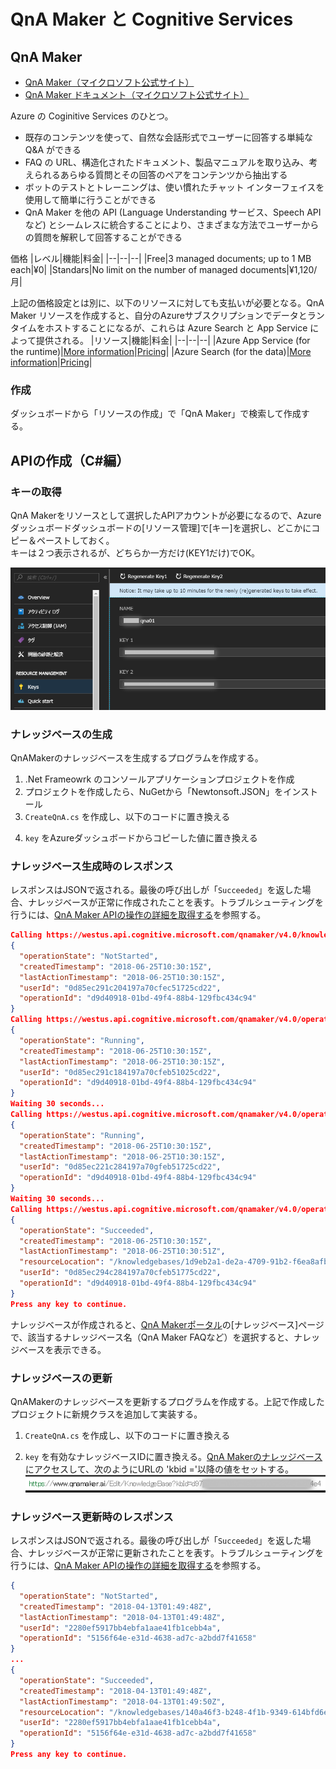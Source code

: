 # QnA Maker と Cognitive Services

## QnA Maker
- [QnA Maker（マイクロソフト公式サイト）](https://azure.microsoft.com/ja-jp/services/cognitive-services/qna-maker/)
- [QnA Maker ドキュメント（マイクロソフト公式サイト）](https://docs.microsoft.com/ja-jp/azure/cognitive-services/QnAMaker/)

Azure の Coginitive Services のひとつ。  
- 既存のコンテンツを使って、自然な会話形式でユーザーに回答する単純な Q&A ができる
- FAQ の URL、構造化されたドキュメント、製品マニュアルを取り込み、考えられるあらゆる質問とその回答のペアをコンテンツから抽出する
- ボットのテストとトレーニングは、使い慣れたチャット インターフェイスを使用して簡単に行うことができる
- QnA Maker を他の API (Language Understanding サービス、Speech API など) とシームレスに統合することにより、さまざまな方法でユーザーからの質問を解釈して回答することができる

価格
|レベル|機能|料金|
|--|--|--|
|Free|3 managed documents; up to 1 MB each|¥0|
|Standars|No limit on the number of managed documents|¥1,120/月|

上記の価格設定とは別に、以下のリソースに対しても支払いが必要となる。QnA Maker リソースを作成すると、自分のAzureサブスクリプションでデータとランタイムをホストすることになるが、これらは Azure Search と App Service によって提供される。
|リソース|機能|料金|
|--|--|--|
|Azure App Service (for the runtime)|[More information](https://azure.microsoft.com/ja-jp/services/app-service/)|[Pricing](https://azure.microsoft.com/ja-jp/pricing/details/app-service/)|
|Azure Search (for the data)|[More information](https://azure.microsoft.com/ja-jp/services/search/)|[Pricing](https://azure.microsoft.com/ja-jp/pricing/details/search/)|

### 作成
ダッシュボードから「リソースの作成」で「QnA Maker」で検索して作成する。

## APIの作成（C#編）
### キーの取得
QnA Makerをリソースとして選択したAPIアカウントが必要になるので、Azureダッシュボードダッシュボードの[リソース管理]で[キー]を選択し、どこかにコピー＆ペーストしておく。  
キーは２つ表示されるが、どちらか一方だけ(KEY1だけ)でOK。

![2018-08-20_152909.png](images/2018-08-20_152909.png)

### ナレッジベースの生成
QnAMakerのナレッジベースを生成するプログラムを作成する。

1. .Net Frameowrk のコンソールアプリケーションプロジェクトを作成
2. プロジェクトを作成したら、NuGetから「Newtonsoft.JSON」をインストール
3. `CreateQnA.cs` を作成し、以下のコードに置き換える
<script src="https://gist.github.com/nonko8/aeadcafc852ca712325d27511fbb9b35.js"></script>
4. `key` をAzureダッシュボードからコピーした値に置き換える

### ナレッジベース生成時のレスポンス
レスポンスはJSONで返される。最後の呼び出しが「`Succeeded`」を返した場合、ナレッジベースが正常に作成されたことを表す。トラブルシューティングを行うには、[QnA Maker APIの操作の詳細を取得する](https://westus.dev.cognitive.microsoft.com/docs/services/5a93fcf85b4ccd136866eb37/operations/operations_getoperationdetails)を参照する。

```json
Calling https://westus.api.cognitive.microsoft.com/qnamaker/v4.0/knowledgebases/create.
{
  "operationState": "NotStarted",
  "createdTimestamp": "2018-06-25T10:30:15Z",
  "lastActionTimestamp": "2018-06-25T10:30:15Z",
  "userId": "0d85ec291c204197a70cfec51725cd22",
  "operationId": "d9d40918-01bd-49f4-88b4-129fbc434c94"
}
Calling https://westus.api.cognitive.microsoft.com/qnamaker/v4.0/operations/d9d40918-01bd-49f4-88b4-129fbc434c94.
{
  "operationState": "Running",
  "createdTimestamp": "2018-06-25T10:30:15Z",
  "lastActionTimestamp": "2018-06-25T10:30:15Z",
  "userId": "0d85ec291c184197a70cfeb51025cd22",
  "operationId": "d9d40918-01bd-49f4-88b4-129fbc434c94"
}
Waiting 30 seconds...
Calling https://westus.api.cognitive.microsoft.com/qnamaker/v4.0/operations/d9d40918-01bd-49f4-88b4-129fbc434c94.
{
  "operationState": "Running",
  "createdTimestamp": "2018-06-25T10:30:15Z",
  "lastActionTimestamp": "2018-06-25T10:30:15Z",
  "userId": "0d85ec221c284197a70gfeb51725cd22",
  "operationId": "d9d40918-01bd-49f4-88b4-129fbc434c94"
}
Waiting 30 seconds...
Calling https://westus.api.cognitive.microsoft.com/qnamaker/v4.0/operations/d9d40918-01bd-49f4-88b4-129fbc434c94.
{
  "operationState": "Succeeded",
  "createdTimestamp": "2018-06-25T10:30:15Z",
  "lastActionTimestamp": "2018-06-25T10:30:51Z",
  "resourceLocation": "/knowledgebases/1d9eb2a1-de2a-4709-91b2-f6ea8afb6fb9",
  "userId": "0d85ec294c284197a70cfeb51775cd22",
  "operationId": "d9d40918-01bd-49f4-88b4-129fbc434c94"
}
Press any key to continue.
```

ナレッジベースが作成されると、[QnA Makerポータル](https://www.qnamaker.ai/Home/MyServices)の[ナレッジベース]ページで、該当するナレッジベース名（QnA Maker FAQなど）を選択すると、ナレッジベースを表示できる。

### ナレッジベースの更新
QnAMakerのナレッジベースを更新するプログラムを作成する。上記で作成したプロジェクトに新規クラスを追加して実装する。

1. `CreateQnA.cs` を作成し、以下のコードに置き換える
<script src="https://gist.github.com/nonko8/aeadcafc852ca712325d27511fbb9b35.js"></script>
2. `key` を有効なナレッジベースIDに置き換える。[QnA Makerのナレッジベース](https://www.qnamaker.ai/Home/MyServices)にアクセスして、次のようにURLの 'kbid ='以降の値をセットする。
![2018-08-20_182730.png](images/2018-08-20_182730.png)

### ナレッジベース更新時のレスポンス
レスポンスはJSONで返される。最後の呼び出しが「`Succeeded`」を返した場合、ナレッジベースが正常に更新されたことを表す。トラブルシューティングを行うには、[QnA Maker APIの操作の詳細を取得する](https://westus.dev.cognitive.microsoft.com/docs/services/5a93fcf85b4ccd136866eb37/operations/operations_getoperationdetails)を参照する。

```json
{
  "operationState": "NotStarted",
  "createdTimestamp": "2018-04-13T01:49:48Z",
  "lastActionTimestamp": "2018-04-13T01:49:48Z",
  "userId": "2280ef5917bb4ebfa1aae41fb1cebb4a",
  "operationId": "5156f64e-e31d-4638-ad7c-a2bdd7f41658"
}
...
{
  "operationState": "Succeeded",
  "createdTimestamp": "2018-04-13T01:49:48Z",
  "lastActionTimestamp": "2018-04-13T01:49:50Z",
  "resourceLocation": "/knowledgebases/140a46f3-b248-4f1b-9349-614bfd6e5563",
  "userId": "2280ef5917bb4ebfa1aae41fb1cebb4a",
  "operationId": "5156f64e-e31d-4638-ad7c-a2bdd7f41658"
}
Press any key to continue.
```
